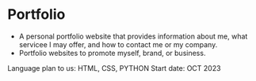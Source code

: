 # Portfolio
- A personal portfolio website that provides information about me, what servicee I may offer, and how to contact me or my company. 
- Portfolio websites  to promote myself, brand, or business.

Language plan to us: HTML, CSS, PYTHON
Start date: OCT 2023
